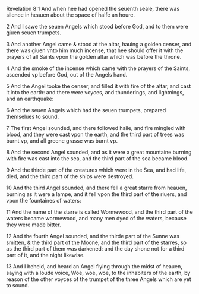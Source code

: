 Revelation 8:1 And when hee had opened the seuenth seale, there was silence in heauen about the space of halfe an houre.

2 And I sawe the seuen Angels which stood before God, and to them were giuen seuen trumpets.

3 And another Angel came & stood at the altar, hauing a golden censer, and there was giuen vnto him much incense, that hee should offer it with the prayers of all Saints vpon the golden altar which was before the throne.

4 And the smoke of the incense which came with the prayers of the Saints, ascended vp before God, out of the Angels hand.

5 And the Angel tooke the censer, and filled it with fire of the altar, and cast it into the earth: and there were voyces, and thunderings, and lightnings, and an earthquake:

6 And the seuen Angels which had the seuen trumpets, prepared themselues to sound.

7 The first Angel sounded, and there followed haile, and fire mingled with blood, and they were cast vpon the earth, and the third part of trees was burnt vp, and all greene grasse was burnt vp.

8 And the second Angel sounded, and as it were a great mountaine burning with fire was cast into the sea, and the third part of the sea became blood.

9 And the thirde part of the creatures which were in the Sea, and had life, died, and the third part of the ships were destroyed.

10 And the third Angel sounded, and there fell a great starre from heauen, burning as it were a lampe, and it fell vpon the third part of the riuers, and vpon the fountaines of waters:

11 And the name of the starre is called Wormewood, and the third part of the waters became wormewood, and many men dyed of the waters, because they were made bitter.

12 And the fourth Angel sounded, and the thirde part of the Sunne was smitten, & the third part of the Moone, and the third part of the starres, so as the third part of them was darkened: and the day shone not for a third part of it, and the night likewise.

13 And I beheld, and heard an Angel flying through the midst of heauen, saying with a loude voice, Woe, woe, woe, to the inhabiters of the earth, by reason of the other voyces of the trumpet of the three Angels which are yet to sound.
